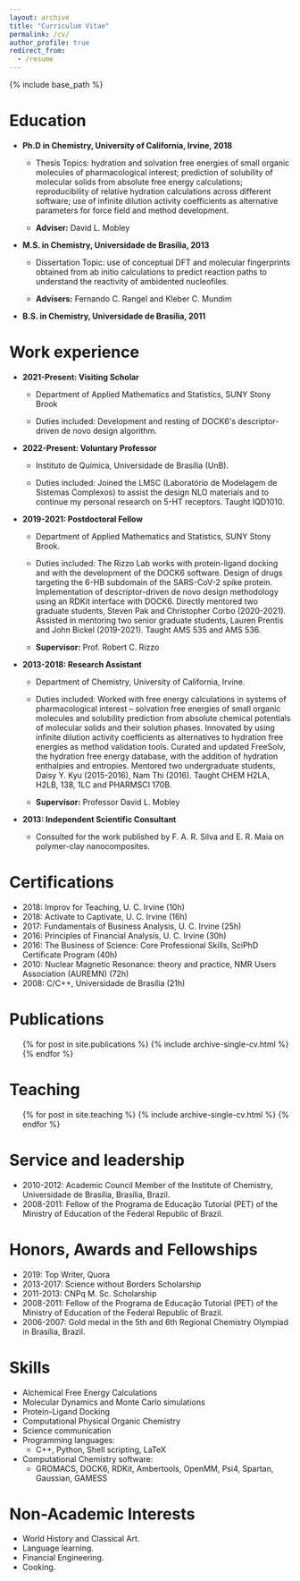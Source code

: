 ```yaml
---
layout: archive
title: "Curriculum Vitae"
permalink: /cv/
author_profile: true
redirect_from:
  - /resume
---
```


{% include base_path %}

Education
======
* __Ph.D in Chemistry, University of California, Irvine, 2018__

    * Thesis Topics: hydration and solvation free energies of small organic molecules of pharmacological interest; prediction of solubility of molecular solids from absolute free energy calculations; reproducibility of relative hydration calculations across different software; use of infinite dilution activity coefficients as alternative parameters for force field and method development. 

    * __Adviser:__ David L. Mobley

* __M.S. in Chemistry, Universidade de Brasília, 2013__

    * Dissertation Topic: use of conceptual DFT and molecular fingerprints obtained from ab initio calculations to predict reaction paths to understand the reactivity of ambidented nucleofiles. 

    * __Advisers:__ Fernando C. Rangel and Kleber C. Mundim

* __B.S. in Chemistry, Universidade de Brasília, 2011__


Work experience
======
* __2021-Present: Visiting Scholar__

  * Department of Applied Mathematics and Statistics, SUNY Stony Brook

  * Duties included: Development and resting of DOCK6's descriptor-driven de novo design algorithm.

* __2022-Present: Voluntary Professor__

  * Instituto de Química, Universidade de Brasília (UnB).

  * Duties included: Joined the LMSC (Laboratório de Modelagem de Sistemas Complexos) to assist the design NLO materials and to continue my personal research on 5-HT receptors. Taught IQD1010. 

* __2019-2021: Postdoctoral Fellow__

  * Department of Applied Mathematics and Statistics, SUNY Stony Brook.

  * Duties included: The Rizzo Lab works with protein-ligand docking and with the development of the DOCK6 software. Design of drugs targeting the 6-HB subdomain of the SARS-CoV-2 spike protein. Implementation of descriptor-driven de novo design methodology using an RDKit interface with DOCK6. Directly mentored two graduate students, Steven Pak and Christopher Corbo (2020-2021). Assisted in mentoring two senior graduate students, Lauren Prentis and John Bickel (2019-2021). Taught AMS 535 and AMS 536.
  * __Supervisor:__ Prof. Robert C. Rizzo

* __2013-2018: Research Assistant__

  * Department of Chemistry, University of California, Irvine.

  * Duties included:
Worked with free energy calculations in systems of pharmacological interest – solvation free energies of small organic molecules and solubility prediction from absolute chemical potentials of molecular solids and their solution phases. Innovated by using infinite dilution activity coefficients as alternatives to hydration free energies as method validation tools. Curated and updated FreeSolv, the hydration free energy database, with the addition of hydration enthalpies and entropies. Mentored two undergraduate students, Daisy Y. Kyu (2015-2016), Nam Thi (2016). Taught CHEM H2LA, H2LB, 138, 1LC and PHARMSCI 170B.
  * __Supervisor:__ Professor David L. Mobley

* __2013: Independent Scientific Consultant__
  * Consulted for the work published by F. A. R. Silva and E. R. Maia on polymer-clay nanocomposites.

Certifications
======
* 2018: Improv for Teaching, U. C. Irvine (10h)
* 2018: Activate to Captivate, U. C. Irvine (16h)
* 2017: Fundamentals of Business Analysis, U. C. Irvine (25h)
* 2016: Principles of Financial Analysis, U. C. Irvine (30h)
* 2016: The Business of Science: Core Professional Skills, SciPhD Certificate Program (40h)
* 2010: Nuclear Magnetic Resonance: theory and practice, NMR Users Association (AUREMN) (72h)
* 2008: C/C++, Universidade de Brasília (21h)

Publications
======
  <ul>{% for post in site.publications %}
    {% include archive-single-cv.html %}
  {% endfor %}</ul>
  
Teaching
======
  <ul>{% for post in site.teaching %}
    {% include archive-single-cv.html %}
  {% endfor %}</ul>
  
Service and leadership
======
* 2010-2012: Academic Council Member of the Institute of Chemistry, Universidade de Brasília, Brasília, Brazil.
* 2008-2011: Fellow of the Programa de Educação Tutorial (PET) of the Ministry of Education of the Federal Republic of Brazil.

Honors, Awards and Fellowships
======
* 2019: Top Writer, Quora
* 2013-2017: Science without Borders Scholarship 
* 2011-2013: CNPq M. Sc. Scholarship
* 2008-2011: Fellow of the Programa de Educação Tutorial (PET) of the Ministry of Education of the Federal
 Republic of Brazil.
* 2006-2007: Gold medal in the 5th and 6th Regional Chemistry Olympiad in Brasília, Brazil.

Skills
======
* Alchemical Free Energy Calculations
* Molecular Dynamics and Monte Carlo simulations
* Protein-Ligand Docking
* Computational Physical Organic Chemistry
* Science communication
* Programming languages:
  * C++, Python, Shell scripting, LaTeX
* Computational Chemistry software:
  * GROMACS, DOCK6, RDKit, Ambertools, OpenMM, Psi4, Spartan, Gaussian, GAMESS

Non-Academic Interests
======
* World History and Classical Art.
* Language learning.
* Financial Engineering.
* Cooking.




